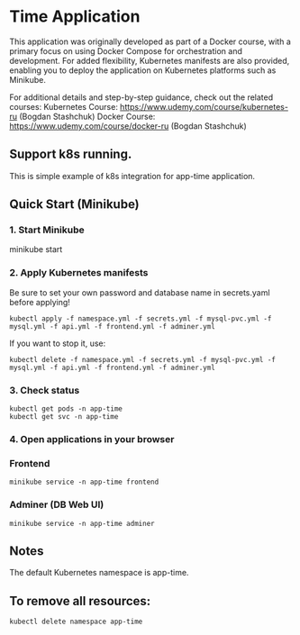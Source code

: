 # Time Application

This application was originally developed as part of a Docker course, with a primary focus on using Docker Compose for orchestration and development. For added flexibility, Kubernetes manifests are also provided, enabling you to deploy the application on Kubernetes platforms such as Minikube.

For additional details and step-by-step guidance, check out the related courses:
Kubernetes Course: https://www.udemy.com/course/kubernetes-ru (Bogdan Stashchuk)
Docker Course: https://www.udemy.com/course/docker-ru (Bogdan Stashchuk)

## Support k8s running.

This is simple example of k8s integration for app-time application.

## Quick Start (Minikube)

### 1. Start Minikube

minikube start

### 2. Apply Kubernetes manifests

Be sure to set your own password and database name in secrets.yaml before applying!

```
kubectl apply -f namespace.yml -f secrets.yml -f mysql-pvc.yml -f mysql.yml -f api.yml -f frontend.yml -f adminer.yml
```

If you want to stop it, use:

```
kubectl delete -f namespace.yml -f secrets.yml -f mysql-pvc.yml -f mysql.yml -f api.yml -f frontend.yml -f adminer.yml
```

### 3. Check status

```
kubectl get pods -n app-time
kubectl get svc -n app-time
```

### 4. Open applications in your browser

### Frontend

```
minikube service -n app-time frontend
```

### Adminer (DB Web UI)

```
minikube service -n app-time adminer
```

## Notes

The default Kubernetes namespace is app-time.

## To remove all resources:

```
kubectl delete namespace app-time
```

